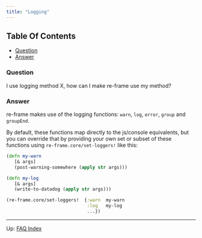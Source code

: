 ```yaml
---
title: "Logging"
---
```


<!-- START doctoc generated TOC please keep comment here to allow auto update -->
<!-- DON'T EDIT THIS SECTION, INSTEAD RE-RUN doctoc TO UPDATE -->
## Table Of Contents

- [Question](#question)
- [Answer](#answer)

<!-- END doctoc generated TOC please keep comment here to allow auto update -->

### Question

I use logging method X, how can I make re-frame use my method?

### Answer

re-frame makes use of the logging functions: `warn`, `log`, `error`, `group` and `groupEnd`.  

By default, these functions map directly to the js/console equivalents, but you can
override that by providing your own set or subset of these functions using
`re-frame.core/set-loggers!` like this:
```clj
(defn my-warn
   [& args]      
   (post-warning-somewhere (apply str args)))

(defn my-log
   [& args]
   (write-to-datadog (apply str args)))

(re-frame.core/set-loggers!  {:warn  my-warn   
                              :log   my-log
                              ...})
```

***

Up:  [FAQ Index](README.md)&nbsp;&nbsp;&nbsp;&nbsp;&nbsp;&nbsp;
